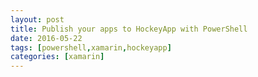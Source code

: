 ```yaml
---
layout: post
title: Publish your apps to HockeyApp with PowerShell
date: 2016-05-22
tags: [powershell,xamarin,hockeyapp]
categories: [xamarin]
---
```


